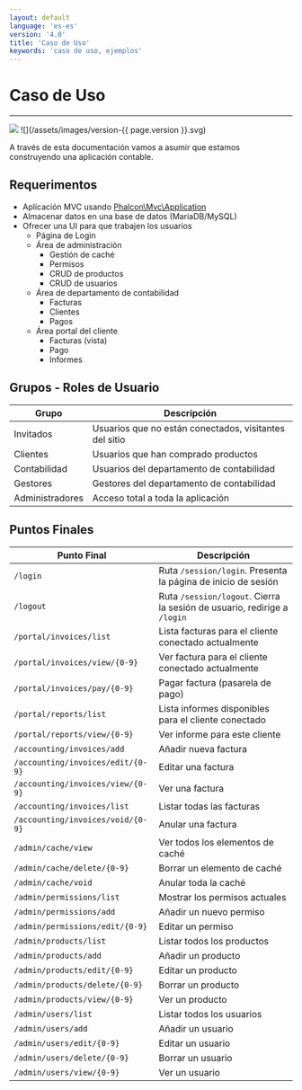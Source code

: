 ```yaml
---
layout: default
language: 'es-es'
version: '4.0'
title: 'Caso de Uso'
keywords: 'caso de uso, ejemplos'
---
```


# Caso de Uso

* * *

![](/assets/images/document-status-stable-success.svg) ![](/assets/images/version-{{ page.version }}.svg)

A través de esta documentación vamos a asumir que estamos construyendo una aplicación contable.

## Requerimentos

- Aplicación MVC usando [Phalcon\Mvc\Application](application)
- Almacenar datos en una base de datos (MariaDB/MySQL)
- Ofrecer una UI para que trabajen los usuarios 
    - Página de Login
    - Área de administración 
        - Gestión de caché
        - Permisos
        - CRUD de productos
        - CRUD de usuarios
    - Área de departamento de contabilidad 
        - Facturas
        - Clientes
        - Pagos
    - Área portal del cliente 
        - Facturas (vista)
        - Pago
        - Informes

## Grupos - Roles de Usuario

| Grupo           | Descripción                                            |
| --------------- | ------------------------------------------------------ |
| Invitados       | Usuarios que no están conectados, visitantes del sitio |
| Clientes        | Usuarios que han comprado productos                    |
| Contabilidad    | Usuarios del departamento de contabilidad              |
| Gestores        | Gestores del departamento de contabilidad              |
| Administradores | Acceso total a toda la aplicación                      |

## Puntos Finales

| Punto Final                       | Descripción                                                              |
| --------------------------------- | ------------------------------------------------------------------------ |
| `/login`                          | Ruta `/session/login`. Presenta la página de inicio de sesión            |
| `/logout`                         | Ruta `/session/logout`. Cierra la sesión de usuario, redirige a `/login` |
| `/portal/invoices/list`           | Lista facturas para el cliente conectado actualmente                     |
| `/portal/invoices/view/{0-9}`     | Ver factura para el cliente conectado actualmente                        |
| `/portal/invoices/pay/{0-9}`      | Pagar factura (pasarela de pago)                                         |
| `/portal/reports/list`            | Lista informes disponibles para el cliente conectado                     |
| `/portal/reports/view/{0-9}`      | Ver informe para este cliente                                            |
| `/accounting/invoices/add`        | Añadir nueva factura                                                     |
| `/accounting/invoices/edit/{0-9}` | Editar una factura                                                       |
| `/accounting/invoices/view/{0-9}` | Ver una factura                                                          |
| `/accounting/invoices/list`       | Listar todas las facturas                                                |
| `/accounting/invoices/void/{0-9}` | Anular una factura                                                       |
| `/admin/cache/view`               | Ver todos los elementos de caché                                         |
| `/admin/cache/delete/{0-9}`       | Borrar un elemento de caché                                              |
| `/admin/cache/void`               | Anular toda la caché                                                     |
| `/admin/permissions/list`         | Mostrar los permisos actuales                                            |
| `/admin/permissions/add`          | Añadir un nuevo permiso                                                  |
| `/admin/permissions/edit/{0-9}`   | Editar un permiso                                                        |
| `/admin/products/list`            | Listar todos los productos                                               |
| `/admin/products/add`             | Añadir un producto                                                       |
| `/admin/products/edit/{0-9}`      | Editar un producto                                                       |
| `/admin/products/delete/{0-9}`    | Borrar un producto                                                       |
| `/admin/products/view/{0-9}`      | Ver un producto                                                          |
| `/admin/users/list`               | Listar todos los usuarios                                                |
| `/admin/users/add`                | Añadir un usuario                                                        |
| `/admin/users/edit/{0-9}`         | Editar un usuario                                                        |
| `/admin/users/delete/{0-9}`       | Borrar un usuario                                                        |
| `/admin/users/view/{0-9}`         | Ver un usuario                                                           |